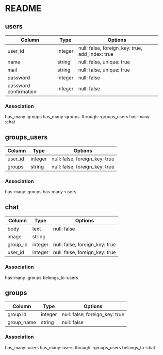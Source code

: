 # README

## users
|Column|Type|Options|
|------|----|-------|
|user_id|integer|null: false, foreign_key: true, add_index: true|
|name|string|null: false, unique: true|
|mail|string|null: false, unique: true|
|password|integer|null: false|
|password confirmation|integer|null: false|

### Association
has_many :groups
has_many :groups. through: :groups_users
has-many :chat

## groups_users
|Column|Type|Options|
|------|----|-------|
|user_id|integer|null: false, foreign_key: true|
|groups|string|null: false, foreign_key: true|

### Association
has-many :groups
has-many :users

## chat
|Column|Type|Options|
|------|----|-------|
|body|text|null: false|
|image|string|
|group_id|integer|null: false, foreign_key: true|
|user_id|integer|null: false, foreign_key: true|

### Association
has-many :groups
belongs_to :users

## groups
|Column|Type|Options|
|------|----|-------|
|group id|integer|null: false, foreign_key: true|
|group_name|string|null: false|

### Association
has_many: users
has_many: users through: :groups_users
belongs_to :chat